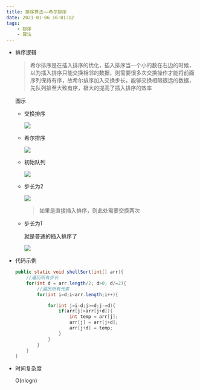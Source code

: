 ```yaml
---
title: 排序算法——希尔排序
date: 2021-01-06 16:01:12
tags:
    - 排序
    - 算法
---
```

- 排序逻辑

  > 希尔排序是在插入排序的优化，插入排序当一个小的数在右边的时候，以为插入排序只能交换相邻的数据，则需要很多次交换操作才能将前面序列保持有序，故希尔排序加入交换步长，能够交换相隔很远的数据，先队列排至大致有序，极大的提高了插入排序的效率

  <!--more-->
  图示

  - 交换排序

    ![](https://gitee.com/buxiaoxing/image-bed/raw/master/img/1747833-20200720220017895-2037494031.png)
    
  - 希尔排序

    ![](https://gitee.com/buxiaoxing/image-bed/raw/master/img/1747833-20200720220029758-1529678786.png)

  - 初始队列

    ![](https://gitee.com/buxiaoxing/image-bed/raw/master/img/1747833-20200720210541722-57793447.png)

  - 步长为2

    ![](https://gitee.com/buxiaoxing/image-bed/raw/master/img/1747833-20200720220044052-61773198.png)

    > 如果是直接插入排序，则此处需要交换两次

  - 步长为1

    就是普通的插入排序了

    ![](https://gitee.com/buxiaoxing/image-bed/raw/master/img/1747833-20200720210636862-1205988842.png)

  

- 代码示例

  ```java
  public static void shellSort(int[] arr){
      //遍历所有步长
      for(int d = arr.length/2; d>0; d/=2){
          //遍历所有元素
          for(int i=d;i<arr.length;i++){
  
              for(int j=i-d;j>=d;j-=d){
                  if(arr[j]>arr[j+d]){
                      int temp = arr[j];
                      arr[j] = arr[j+d];
                      arr[j+d] = temp;
                  }
              }
          }
      }
  }
  ```

  

- 时间复杂度

  O(nlogn)

